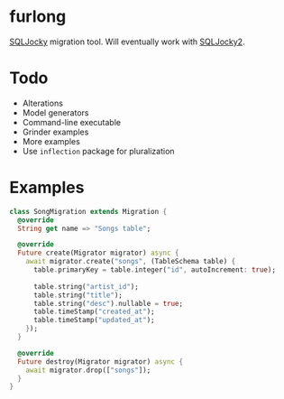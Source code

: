 # furlong
[SQLJocky](https://github.com/jamesots/sqljocky) migration tool.
Will eventually work with [SQLJocky2](https://github.com/VenChat/sqljocky2).

# Todo
* Alterations
* Model generators
* Command-line executable
* Grinder examples
* More examples
* Use `inflection` package for pluralization

# Examples

```dart
class SongMigration extends Migration {
  @override
  String get name => "Songs table";

  @override
  Future create(Migrator migrator) async {
    await migrator.create("songs", (TableSchema table) {
      table.primaryKey = table.integer("id", autoIncrement: true);
      
      table.string("artist_id");
      table.string("title");
      table.string("desc").nullable = true;
      table.timeStamp("created_at");
      table.timeStamp("updated_at");
    });
  }

  @override
  Future destroy(Migrator migrator) async {
    await migrator.drop(["songs"]);
  }
}
```